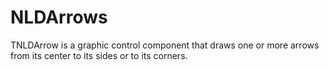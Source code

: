 # NLDArrows
TNLDArrow is a graphic control component that draws one or more arrows from its center to its sides or to its corners.
